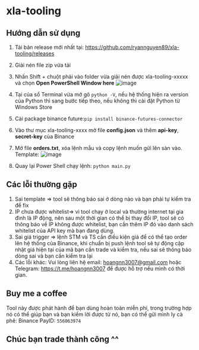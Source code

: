 # xla-tooling
## Hướng dẫn sử dụng
1. Tải bản release mới nhất tại: https://github.com/ryannguyen89/xla-tooling/releases
2. Giải nén file zip vừa tải
3. Nhấn Shift + chuột phải vào folder vừa giải nén được xla-tooling-xxxxx và chọn **Open PowerShell Window here** ![image](https://github.com/ryannguyen89/xla-tooling/assets/54627199/07a74088-7798-454f-80d3-ec656825d10d)
4. Tại của sổ Terminal vừa mở gõ ```python -V```, nếu hệ thống hiện ra version của Python thì sang bước tiếp theo, nếu không thì cài đặt Python từ Windows Store
5. Cài package binance future:```pip install binance-futures-connector```
6. Vào thư mục xla-tooling-xxxx mở file **config.json** và thêm **api-key**, **secret-key** của Binance
7. Mở file **orders.txt**, xóa lệnh mẫu và copy lệnh muốn gửi lên sàn vào. Template: ![image](https://github.com/ryannguyen89/xla-tooling/assets/54627199/1a031fac-7a53-415c-bee6-a55938045d21)

8. Quay lại Power Shell chạy lệnh: `python main.py`
## Các lỗi thường gặp
1. Sai template => tool sẽ thông báo sai ở dòng nào và bạn phải tự kiểm tra để fix
2. IP chưa được whitelist=> vì tool chạy ở local và thường internet tại gia đình là IP động, nên sau một thời gian có thể bị thay đổi IP, tool sẽ có thông báo về IP không được whitelist, bạn cần thêm IP đó vào danh sách whitelist của API key mà bạn đang dùng.
3. Sai giá trigger => lệnh STM và TS cần điều kiện giá để có thể tạo order lên hệ thống của Binance, khi chuẩn bị push lệnh tool sẽ tự động cập nhật giá hiện tại của mã bạn cần trade và kiểm tra, nếu sai sẽ thông báo dòng sai và bạn cần kiểm tra lại
4. Các lỗi khác: Vui lòng liên hệ email: hoangnn3007@gmail.com hoặc Telegram: https://t.me/hoangnn3007 để được hỗ trợ nếu mình có thời gian.
## Buy me a coffee
Tool này được phát hành để bạn dùng hoàn toàn miễn phí, trong trường hợp nó có thể giúp bạn và bạn kiếm lời được từ nó, bạn có thể gửi mình ly cà phê: Binance PayID: `556063974`
## Chúc bạn trade thành công ^^
